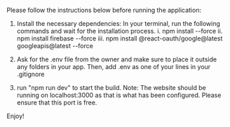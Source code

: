 Please follow the instructions below before running the application:

1. Install the necessary dependencies:
In your terminal, run the following commands and wait for the installation process.
i.   npm install --force
ii.  npm install firebase --force
iii. npm install @react-oauth/google@latest googleapis@latest --force

2. Ask for the .env file from the owner and make sure to place it outside any folders in your app.
Then, add .env as one of your lines in your .gitignore

3. run "npm run dev" to start the build. 
Note: The website should be running on localhost:3000 as that is what has been configured. Please ensure that this port is free.

Enjoy!
